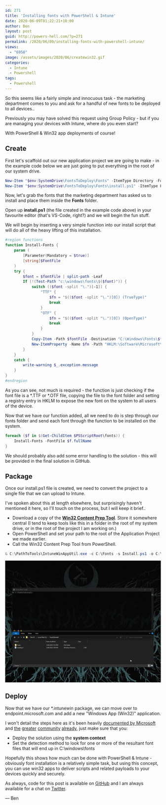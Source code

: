 ```yaml
---
id: 271
title: 'Installing fonts with PowerShell & Intune'
date: 2020-06-09T01:22:21+10:00
author: Ben
layout: post
guid: http://powers-hell.com/?p=271
permalink: /2020/06/09/installing-fonts-with-powershell-intune/
views:
  - "6958"
image: /assets/images/2020/06/createwin32.gif
categories:
  - Intune
  - Powershell
tags:
  - Powershell
---
```

So this seems like a fairly simple and innocuous task - the marketing department comes to you and ask for a handful of new fonts to be deployed to all devices..

Previously you may have solved this request using Group Policy - but if you are managing your devices with Intune, where do you even start?

With PowerShell & Win32 app deployments of course!

<!--more-->

## Create

First let's scaffold out our new application project we are going to make - in the example code below we are just going to put everything in the root of our system drive.

```PowerShell
New-Item "$env:SystemDrive\FontsToDeploy\Fonts" -ItemType Directory -Force
New-Item "$env:SystemDrive\FontsToDeploy\Fonts\install.ps1" -ItemType File -Force
```

Now, let's grab the fonts that the marketing department has asked us to install and place them inside the **Fonts** folder.

Open up **install.ps1** (the file created in the example code above) in your favourite editor (that's VS-Code, right?) and we will begin the fun stuff.

We will begin by inserting a very simple function into our install script that will do all of the heavy lifting of this installation.

```PowerShell
#region functions
function Install-Fonts {
    param (
        [Parameter(Mandatory = $true)]
        [string]$FontFile
    )
    try {
        $font = $fontFile | split-path -Leaf
        If (!(Test-Path "c:\windows\fonts\$($font)")) {
            switch (($font -split "\.")[-1]) {
                "TTF" {
                    $fn = "$(($font -split "\.")[0]) (TrueType)"
                    break
                }
                "OTF" {
                    $fn = "$(($font -split "\.")[0]) (OpenType)"
                    break
                }
            }
            Copy-Item -Path $fontFile -Destination "C:\Windows\Fonts\$font" -Force
            New-ItemProperty -Name $fn -Path "HKLM:\Software\Microsoft\Windows NT\CurrentVersion\Fonts" -PropertyType string -Value $font
        }
    }
    catch {
        write-warning $_.exception.message
    }
}
#endregion
```

As you can see, not much is required - the function is just checking if the font file is a \*.TTF or \*.OTF file, copying the file to the font folder and setting a registry entry in HKLM to expose the new font on the system to all users of the device.

Now that we have our function added, all we need to do is step through our fonts folder and send each font through the function to be installed on the system.

```PowerShell
foreach ($f in $(Get-ChildItem $PSScriptRoot\fonts)) {
    Install-Fonts -FontFile $f.fullName
}
```

We should probably also add some error handling to the solution - this will be provided in the final solution in GitHub.

## Package

Once our install.ps1 file is created, we need to convert the project to a single file that we can upload to Intune.

I've spoken about this at length elsewhere, but surprisingly haven't mentioned it here, so I'll touch on the process, but I will keep it brief..

* Download a copy of the **[Win32 Content Prep Tool](https://github.com/microsoft/Microsoft-Win32-Content-Prep-Tool)**. Store it somewhere central (I tend to keep tools like this in a folder in the root of my system drive, or in the root of the project I am working on.)
* Open PowerShell and set your path to the root of the Application Project we made earlier.
* Call the Win32 Content Prep Tool from PowerShell.

```PowerShell
& C:\PathToTools\IntuneWinAppUtil.exe -c C:\Fonts -s Install.ps1 -o C:\Fonts
```

[![Create Win32 App Package](/assets/images/2020/06/createwin32.gif)](/assets/images/2020/06/createwin32.gif "Create Win32 App Package")

## Deploy

Now that we have our *.intunewin package, we can move over to endpoint.microsoft.com and add a new "Windows App (Win32)" application.

I won't detail the steps here as it's been heavily [documented by Microsoft](https://docs.microsoft.com/en-us/mem/intune/apps/apps-win32-app-management) and [the](https://www.asquaredozen.com/2019/08/21/troubleshooting-win32-app-installs-in-intune/) [greater](https://www.inthecloud247.com/deploy-win32-apps-with-microsoft-intune/) [community](https://www.anoopcnair.com/intune-win32-app-deployment/) [already](https://www.youtube.com/watch?v=x-RMjhzGXxA&t=50s), just make sure that you:

* Deploy the solution using the **system context**
* Set the detection method to look for one or more of the resultant font files that will end up in C:\windows\fonts

Hopefully this shows how much can be done with PowerShell & Intune - obviously font installation is a relatively simple task, but using this concept, you can use win32 apps to deliver scripts and related payloads to your devices quickly and securely.

As always, code for this post is available on [GitHub](https://github.com/tabs-not-spaces/CodeDump/tree/master/Install-Fonts) and I am always available for a chat on [Twitter](https://twitter.com/powers_hell).

— Ben
